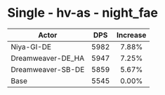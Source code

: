 # Single - hv-as - night_fae
| Actor | DPS | Increase |
|---|:---:|:---:|
|Niya-GI-DE|5982|7.88%|
|Dreamweaver-DE_HA|5947|7.25%|
|Dreamweaver-SB-DE|5859|5.67%|
|Base|5545|0.00%|
